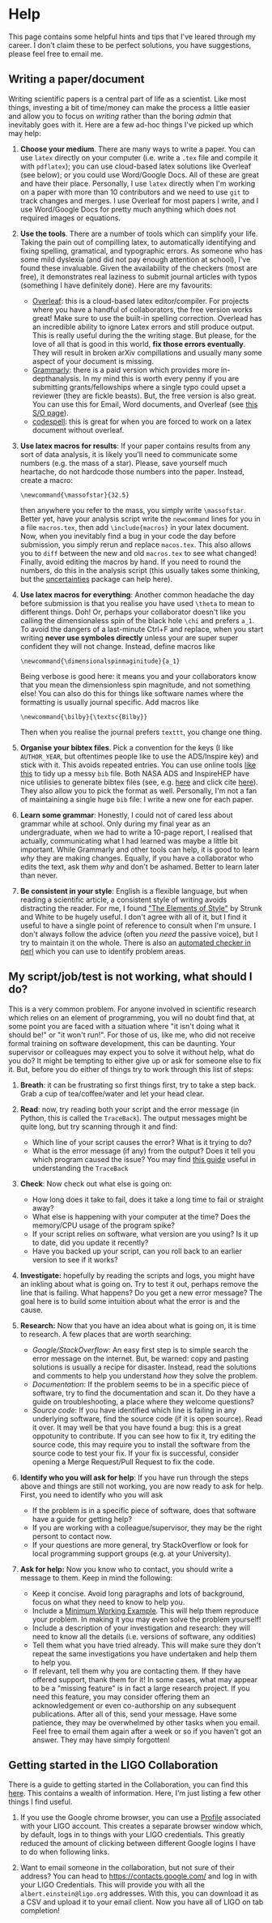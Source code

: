 # Help

This page contains some helpful hints and tips that I've leared through my
career. I don't claim these to be perfect solutions, you have suggestions, please feel free to email me.

## Writing a paper/document

Writing scientific papers is a central part of life as a scientist. Like most things, investing a bit of time/money can make the process a little easier and allow you to focus on *writing* rather than the boring *admin* that inevitably goes with it. Here are a few ad-hoc things I've picked up which may help:

1. **Choose your medium**. There are many ways to write a paper. You can use `latex` directly on your computer (i.e. write a `.tex` file and compile it with `pdflatex`); you can use cloud-based latex solutions like Overleaf (see below); or you could use Word/Google Docs. All of these are great and have their place. Personally, I use `latex` directly when I'm working on a paper with more than 10 contributors and we need to use `git` to track changes and merges. I use Overleaf for most papers I write, and I use Word/Google Docs for pretty much anything which does not required images or equations.

2. **Use the tools**. There are a number of tools which can simplify your life. Taking the pain out of compilling latex, to automatically identifying and fixing spelling, gramatical, and typographic errors. As someone who has some mild dyslexia (and did not pay enough attention at school), I've found these invaluable. Given the availability of the checkers (most are free), it demonstrates real laziness to submit journal articles with typos (something I have definitely done). Here are my favourits:
    - [Overleaf](https://www.overleaf.com/): this is a cloud-based latex editor/compiler. For projects where you have a handful of collaborators, the free version works great! Make sure to use the built-in spelling correction. Overlead has an incredible ability to ignore Latex errors and still produce output. This is really useful during the the writing stage. But please, for the love of all that is good in this world, **fix those errors eventually**. They will result in broken arXiv compillations and usually many some aspect of your document is missing.
    - [Grammarly](https://app.grammarly.com/): there is a paid version which provides more in-depthanalysis. In my mind this is worth every penny if you are submitting grants/fellowships where a single typo could upset a reviewer (they are fickle beasts). But, the free version is also great. You can use this for Email, Word documents, and Overleaf (see [this S/O page](https://tex.stackexchange.com/questions/333947/integrating-grammarly-with-online-latex-editors-such-as-overleaf)).
    - [codespell](https://github.com/codespell-project/codespell): this is great for when you are forced to work on a latex document without overleaf.

3. **Use latex macros for results**: If your paper contains results from any sort of data analysis, it is likely you'll need to communicate some numbers (e.g. the mass of a star). Please, save yourself much heartache, do not hardcode those numbers into the paper. Instead, create a macro:
    ```
    \newcommand{\massofstar}{32.5}
    ```
    then anywhere you refer to the mass, you simply write `\massofstar`. Better yet, have your analysis script write the `newcommand` lines for you in a file `macros.tex`, then add `\include{macros}` in your latex document. Now, when you inevitably find a bug in your code the day before submission, you simply rerun and replace `macos.tex`. This also allows you to `diff` between the new and old `macros.tex` to see what changed! Finally, avoid editing the macros by hand. If you need to round the numbers, do this in the analysis script (this usually takes some thinking, but the [uncertainties](https://pythonhosted.org/uncertainties/) package can help here).

4. **Use latex macros for everything**: Another common headache the day before submission is that you realise you have used `\theta` to mean to different things. Doh! Or, perhaps your collaborator doesn't like you calling the dimensionaless spin of the black hole `\chi` and prefers `a_1`. To avoid the dangers of a last-minute Ctrl+F and replace, when you start writing **never use symboles directly** unless your are super super confident they will not change. Instead, define macros like
    ```
    \newcommand{\dimensionalspinmaginitude}{a_1}
    ```
    Being verbose is good here: it means you and your collaborators know that you mean the dimensionless spin magnitude, and not something else! You can also do this for things like software names where the formatting is usually journal specific. Add macros like
    ```
    \newcommand{\bilby}{\textsc{Bilby}}
    ```
    Then when you realise the journal prefers `texttt`, you change one thing.

5. **Organise your bibtex files**. Pick a convention for the keys (I like `AUTHOR_YEAR`, but oftentimes people like to use the ADS/Inspire key) and stick with it. This avoids repeated entries. You can use online tools [like this](https://flamingtempura.github.io/bibtex-tidy/) to tidy up a messy `bib` file. Both NASA ADS and InspireHEP have nice utilisies to generate bibtex files (see, e.g. [here](https://ui.adsabs.harvard.edu/abs/2020ApJ...892L...3A/exportcitation) and click cite [here](https://inspirehep.net/literature/1774379)). They also allow you to pick the format as well. Personally, I'm not a fan of maintaining a single huge `bib` file: I write a new one for each paper.


4. **Learn some grammar**: Honestly, I could not of cared less about grammar while at school. Only during my final year as an undergraduate, when we had to write a 10-page report, I realised that actually, communicating what I had learned was maybe a little bit important. While Grammarly and other tools can help, it is good to learn *why* they are making changes. Equally, if you have a collaborator who edits the text, ask them *why* and don't be ashamed. Better to learn later than never.

5. **Be consistent in your style**: English is a flexible language, but when reading a scientific article, a consistent style of writing avoids distracting the reader. For me, I found ["The Elements of Style"](https://en.wikipedia.org/wiki/The_Elements_of_Style) by Strunk and White to be hugely useful. I don't agree with all of it, but I find it useful to have a single point of reference to consult when I'm unsure. I don't always follow the advice (often you *need* the passive voice), but I try to maintain it on the whole. There is also an [automated checker in perl](https://github.com/devd/Academic-Writing-Check) which you can use to identify problem areas.

## My script/job/test is not working, what should I do?

This is a very common problem. For anyone involved in scientific research
which relies on an element of programming, you will no doubt find that, at
some point you are faced with a situation where "it isn't doing what it
should be!" or "it won't run!". For those of us, like me, who did not receive
formal training on software development, this can be daunting. Your
supervisor or colleagues may expect you to solve it without help, what do you
do? It might be tempting to either give up or ask for someone else to fix it.
But, before you do either of things try to work through this list of steps:

1. **Breath**: it can be frustrating so first things first, try to take a step back. Grab a cup of tea/coffee/water and let your head clear.

2. **Read**: now, try reading both your script and the error message (in Python, this is called the `TraceBack`). The output messages might be quite long, but try scanning through it and find:

    - Which line of your script causes the error? What is it trying to do?
    - What is the error message (if any) from the output? Does it tell you which program caused the issue? You may find [this guide](https://realpython.com/python-traceback/) useful in understanding the `TraceBack`

3. **Check**: Now check out what else is going on:
    - How long does it take to fail, does it take a long time to fail or straight away?
    - What else is happening with your computer at the time? Does the memory/CPU usage of the program spike?
    - If your script relies on software, what version are you using? Is it up to date, did you update it recently?
    - Have you backed up your script, can you roll back to an earlier version to see if it works?

3. **Investigate:** hopefully by reading the scripts and logs, you might have an inkling about what is going on. Try to test it out, perhaps remove the line that is failing. What happens? Do you get a new error message? The goal here is to build some intuition about what the error is and the cause.

4. **Research:** Now that you have an idea about what is going on, it is time to research. A few places that are worth searching:
    - *Google/StackOverflow*: An easy first step is to simple search the error message on the internet. But, be warned: copy and pasting solutions is usually a recipe for disaster. Instead, read the solutions and comments to help you understand *how* they solve the problem.
    - *Documentation*: If the problem seems to be in a specific piece of software, try to find the documentation and scan it. Do they have a guide on troubleshooting, a place where they welcome questions?
    - *Source code*: If you have identified which line is failing in any underlying software, find the source code (if it is open source). Read it over. It may well be that you have found a bug: this is a great oppotunity to contribute. If you can see how to fix it, try editing the source code, this may require you to install the software from the source code to test your fix. If your fix is successful, consider opening a Merge Request/Pull Request to fix the code.

5. **Identify who you will ask for help**: If you have run through the steps above and things are still not working, you are now ready to ask for help. First, you need to identify who you will ask
    - If the problem is in a specific piece of software, does that software have a guide for getting help?
    - If you are working with a colleague/supervisor, they may be the right persont to contact now.
    - If your questions are more general, try StackOverflow or look for local programming support groups (e.g. at your University).

6. **Ask for help:** Now you know who to contact, you should write a message to them. Keep in mind the following:
    - Keep it concise. Avoid long paragraphs and lots of background, focus on what they need to know to help you.
    - Include a [Minimum Working Example](https://stackoverflow.com/help/minimal-reproducible-example). This will help them reproduce your problem. In making it you may even solve the problem yourself!
    - Include a description of your investigation and research: they will need to know all the details (i.e. versions of software, any oddities)
    - Tell them what you have tried already. This will make sure they don't repeat the same investigations you have undertaken and help them to help you.
    - If relevant, tell them why you are contacting them. If they have offered support, thank them for it! In some cases, what may appear to be a "missing feature" is in fact a large research project. If you need this feature, you may consider offering them an acknowledgement or even co-authorship on any subsequent publications.
After all of this, send your message. Have some patience, they may be overwhelmed by other tasks when you email. Feel free to email them again after a week or so if you haven't got an answer. They may have simply forgotten!

## Getting started in the LIGO Collaboration

There is a guide to getting started in the Collaboration, you can find this [here](https://dcc.ligo.org/LIGO-P1400033). This contains a wealth of information. Here, I'm just listing a few other things I find useful.

1. If you use the Google chrome browser, you can use a [Profile](https://support.google.com/chrome/answer/2364824?hl=en-GB&co=GENIE.Platform%3DDesktop) associated with your LIGO account. This creates a separate browser window which, by default, logs in to things with your LIGO credentials. This greatly reduced the amount of clicking between different Google logins I have to do when following links.

2. Want to email someone in the collaboration, but not sure of their address? You can head to https://contacts.google.com/ and log in with your LIGO Credentials. This will provide you with all the `albert.einstein@ligo.org` addresses. With this, you can download it as a CSV and upload it to your email client. Now you have all of LIGO on tab completion!


